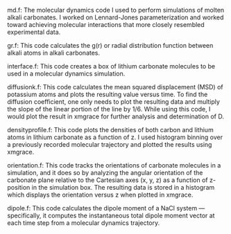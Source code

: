 md.f:  The molecular dynamics code I used to perform simulations of molten alkali carbonates. I worked on Lennard-Jones parameterization and worked toward achieving molecular interactions that more closely resembled experimental data.

gr.f: This code calculates the g(r) or radial distribution function between alkali atoms in alkali carbonates.

interface.f: This code creates a box of lithium carbonate molecules to be used in a molecular dynamics simulation.

diffusionk.f: This code calculates the mean squared displacement (MSD) of potassium atoms and plots the resulting value versus time. To find the diffusion coefficient, one only needs to plot the resulting data and multiply the slope of the linear portion of the line by 1/6. While using this code, I would plot the result in xmgrace for further analysis and determination of D.

densityprofile.f: This code plots the densities of both carbon and lithium atoms in lithium carbonate as a function of z. I used histogram binning over a previously recorded molecular trajectory and plotted the results using xmgrace. 

orientation.f: This code tracks the orientations of carbonate molecules in a simulation, and it does so by analyzing the angular orientation of the carbonate plane relative to the Cartesian axes (x, y, z) as a function of z-position in the simulation box. The resulting data is stored in a histogram which displays the orientation versus z when plotted in xmgrace.

dipole.f: This code calculates the dipole moment of a NaCl system — specifically, it computes the instantaneous total dipole moment vector at each time step from a molecular dynamics trajectory.
